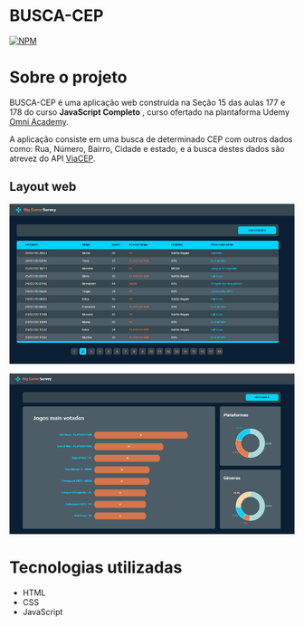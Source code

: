 # BUSCA-CEP
[![NPM](https://img.shields.io/npm/l/react)](https://github.com/Cecilio-Sil/BUSCA-CAEP/blob/main/LICENSE) 

# Sobre o projeto

BUSCA-CEP é uma aplicação web construída na Seção 15 das aulas 177 e 178 do curso **JavaScript Completo** , curso ofertado na plantaforma Udemy [Omni Academy](https://www.udemy.com/course/javascript-completo-html-css-projetos-profissionais/).

A aplicação consiste em uma busca de determinado CEP com outros dados como: Rua, Número, Bairro, Cidade e estado, e a busca destes dados são atrevez do API [ViaCEP](https://viacep.com.br/).

## Layout web
![Web 1](https://github.com/acenelio/assets/raw/main/sds1/web1.png)

![Web 2](https://github.com/acenelio/assets/raw/main/sds1/web2.png)

# Tecnologias utilizadas
- HTML
- CSS
- JavaScript 
